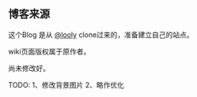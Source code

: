 ## 博客来源

这个Blog 是从 [@looly](https://github.com/looly/looly.github.io) clone过来的，准备建立自己的站点。

wiki页面版权属于原作者。

尚未修改好。

TODO:
1、修改背景图片
2、略作优化

